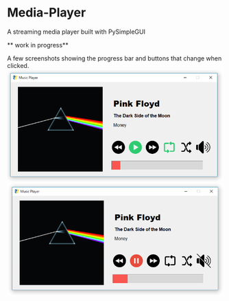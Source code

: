 # Media-Player
 A streaming media player built with PySimpleGUI

** work in progress**

A few screenshots showing the progress bar and buttons that change when clicked.
![](example1.PNG)  
![](example2.PNG)
